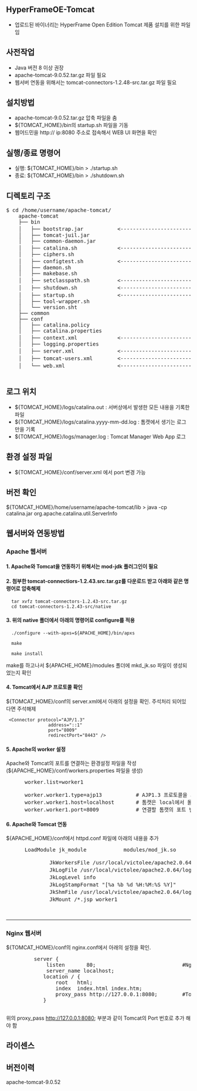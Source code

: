## HyperFrameOE-Tomcat

- 업로드된 바이너리는 HyperFrame Open Edition Tomcat 제품 설치를 위한 파일임

## 사전작업

- Java 버전 8 이상 권장
- apache-tomcat-9.0.52.tar.gz 파일 필요
- 웹서버 연동을 위해서는 tomcat-connectors-1.2.48-src.tar.gz 파일 필요

## 설치방법

- apache-tomcat-9.0.52.tar.gz 압축 파일을 춤
- ${TOMCAT_HOME}/bin의 startup.sh 파일을 기동
- 웹어드민을 http:// ip:8080 주소로 접속해서 WEB UI 화면을 확인

## 실행/종료 명령어

- 실행: ${TOMCAT_HOME}/bin > ./startup.sh
- 종료: ${TOMCAT_HOME}/bin > ./shutdown.sh 

## 디렉토리 구조

<pre>
$ cd /home/username/apache-tomcat/
    apache-tomcat
    ├── bin
    │   ├── bootstrap.jar           <----------------------- tomcat 서버가 구동될 때 사용되는 main( ) 메소드 포함
    │   ├── tomcat-juil.jar
    │   ├── common-daemon.jar
    │   ├── catalina.sh             <----------------------- CATALINA 서버의 제어 스크립트
    │   ├── ciphers.sh
    │   ├── configtest.sh           <----------------------- CATALINA 서버의 설정 스크립트
    │   ├── daemon.sh
    │   ├── makebase.sh
    │   ├── setclasspath.sh         <----------------------- JAVA_HOME 또는 JRE_HOME이 세팅되지 않았을 경우 세팅
    │   ├── shutdown.sh             <----------------------- CATALINA 서버를 중지하는 스크립트
    │   ├── startup.sh              <----------------------- CATALINA 서버를 시작하는 스크립트
    │   ├── tool-wrapper.sh
    │   └── version.sht
    ├── common
    ├── conf
    │   ├── catalina.policy
    │   ├── catalina.properties	
    │   ├── context.xml             <----------------------- 세션, 쿠키 저장 경로등을 지정하는 설정 파일
    │   ├── logging.properties	
    │   ├── server.xml              <----------------------- Tomcat 설정에서 가장 중요, Service, Connertor 등과 같은 주요 기능 설정 가능
    │   ├── tomcat-users.xml        <----------------------- Tomcat 의 manager 기능을 사용하기 위해 사용자 권한을 설정	
    │   └── web.xml                 <----------------------- Tomcat의 환경설정 파일	   
 </pre>

## 로그 위치 

- ${TOMCAT_HOME}/logs/catalina.out : 서버상에서 발생한 모든 내용을 기록한 파일
- ${TOMCAT_HOME}/logs/catalina.yyyy-mm-dd.log : 톰캣에서 생기는 로그만을 기록
- ${TOMCAT_HOME}/logs/manager.log : Tomcat Manager Web App 로그

## 환경 설정 파일

- ${TOMCAT_HOME}/conf/server.xml
      <Connector port="8080" protocol="HTTP/1.1" connectionTimeout="20000" redirectPort="8443" /> 에서 port 변경 가능

## 버전 확인

${TOMCAT_HOME}/home/username/apache-tomcat/lib > java -cp catalina.jar org.apache.catalina.util.ServerInfo

## 웹서버와 연동방법

### Apache 웹서버

#### 1. Apache와 Tomcat을 연동하기 위해서는 mod-jdk 플러그인이 필요
#### 2. 첨부한 tomcat-connectiors-1.2.43.src.tar.gz를 다운로드 받고 아래와 같은 명령어로 압축해제

      tar xvfz tomcat-connectors-1.2.43-src.tar.gz
      cd tomcat-connectors-1.2.43-src/native

#### 3. 위의 native 폴더에서 아래의 명령어로 configure를 적용

      ./configure --with-apxs=${APACHE_HOME}/bin/apxs
      
      make
      
      make install

make를 하고나서 ${APACHE_HOME}/modules 폴더에 mkd_jk.so 파일이 생성되었는지 확인

#### 4. Tomcat에서 AJP 프로토콜 확인

${TOMCAT_HOME}/conf의 server.xml에서 아래의 설정을 확인. 주석처리 되어있다면 주석해제

     <Connector protocol="AJP/1.3"
                    address="::1"
                    port="8009"
                    redirectPort="8443" />


#### 5. Apache의 worker 설정

Apache와 Tomcat의 포트를 연결하는 환경설정 파일을 작성 (${APACHE_HOME}/conf/workers.properties 파일을 생성)

<pre>
      worker.list=worker1

      worker.worker1.type=ajp13		      # AJP1.3 프로토콜을 사용
      worker.worker1.host=localhost	      # 톰캣은 local에서 돌고 있습니다.
      worker.worker1.port=8009	  	      # 연결할 톰캣의 포트 번호
</pre>

#### 6. Apache와 Tomcat 연동

${APACHE_HOME}/conf에서 httpd.conf 파일에 아래의 내용을 추가

<pre>
      LoadModule jk_module            modules/mod_jk.so
      <IfModule mod_jk.c>
              JkWorkersFile /usr/local/victolee/apache2.0.64/conf/workers.properties    # 실행파일
              JkLogFile /usr/local/victolee/apache2.0.64/logs/mod_jk.log                # 로그 경로
              JkLogLevel info                                                           # 로그레벨 설정
              JkLogStampFormat "[%a %b %d %H:%M:%S %Y]"                                 # 로그 포맷
              JkShmFile /usr/local/victolee/apache2.0.64/logs/mod_jk.shm                # 공유파일
              JkMount /*.jsp worker1                                                    # /*.jsp 파일은 worker1에게 넘긴다         
      </IfModule>

</pre>
----------------------------------------

### Nginx 웹서버
${TOMCAT_HOME}/conf의 nginx.conf에서 아래의 설정을 확인.

<pre>
         server {
             listen       80;                            #Nginx Port
             server_name localhost;
            location / {
                root   html;
                index  index.html index.htm;
                proxy_pass http://127.0.0.1:8080;        #Tomcat Port
            }

</pre>

위의 proxy_pass http://127.0.0.1:8080; 부분과 같이 Tomcat의 Port 번호로 추가 해야 함

## 라이센스

## 버전이력

apache-tomcat-9.0.52
